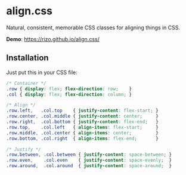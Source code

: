 # align.css

Natural, consistent, memorable CSS classes for aligning things in CSS.

**Demo**: https://rizo.github.io/align.css/

## Installation

Just put this in your CSS file:

```css
/* Container */
.row { display: flex; flex-direction: row;    }
.col { display: flex; flex-direction: column; }

/* Align */
.row.left,   .col.top    { justify-content: flex-start; }
.row.center, .col.middle { justify-content: center;     }
.row.right,  .col.bottom { justify-content: flex-end;   }
.row.top,    .col.left   { align-items: flex-start;     }
.row.middle, .col.center { align-items: center;         }
.row.bottom, .col.right  { align-items: flex-end;       }

/* Justify */
.row.between, .col.between { justify-content: space-between; }
.row.even,    .col.even    { justify-content: space-evenly;  }
.row.around,  .col.around  { justify-content: space-around;  }
```

